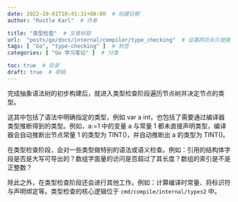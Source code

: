 ```yaml
---
date: 2022-10-01T10:41:31+08:00  # 创建日期
author: "Rustle Karl"  # 作者

title: "类型检查"  # 文章标题
url:  "posts/go/docs/internal/compiler/type_checking"  # 设置网页永久链接
tags: [ "Go", "type-checking" ]  # 标签
categories: [ "Go 学习笔记" ]  # 分类

toc: true  # 目录
draft: true  # 草稿
---
```


完成抽象语法树的初步构建后，就进入类型检查阶段遍历节点树并决定节点的类型。

这其中包括了语法中明确指定的类型，例如 var a int，也包括了需要通过编译器类型推断得到的类型。例如，a:=1 中的变量 a 与常量 1 都未直接声明类型，编译器会自动推断出节点常量 1 的类型为 TINT()，并自动推断出 a 的类型为 TINT()。

在类型检查阶段，会对一些类型做特别的语法或语义检查。例如：引用的结构体字段是否是大写可导出的？数组字面量的访问是否超过了其长度？数组的索引是不是正整数？

除此之外，在类型检查阶段还会进行其他工作。例如：计算编译时常量、将标识符与声明绑定等。类型检查的核心逻辑位于 `cmd/compile/internal/types2` 中。

```go

```
